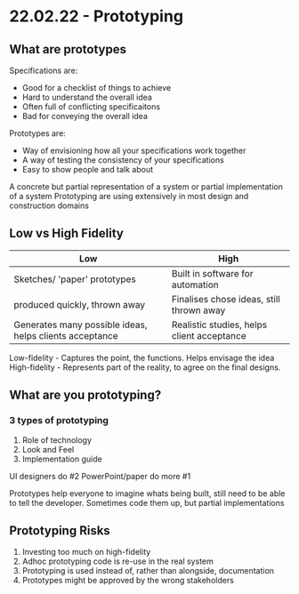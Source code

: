 # 22.02.22 - Prototyping
## What are prototypes
Specifications are:
- Good for a checklist of things to achieve
- Hard to understand the overall idea
- Often full of conflicting specificaitons
- Bad for conveying the overall idea

Prototypes are:
- Way of envisioning how all your specifications work together
- A way of testing the consistency of your specifications
- Easy to show people and talk about

A concrete but partial representation of a system or partial implementation of a system
Prototyping are using extensively in most design and construction domains

## Low vs High Fidelity
|Low|High|
|---|---|
|Sketches/ 'paper' prototypes|Built in software for automation|
|produced quickly, thrown away|Finalises chose ideas, still thrown away|
|Generates many possible ideas, helps clients acceptance| Realistic studies, helps client acceptance|

Low-fidelity - Captures the point, the functions. Helps envisage the idea
High-fidelity - Represents part of the reality, to agree on the final designs.

## What are you prototyping?
### 3 types of prototyping
1. Role of technology
2. Look and Feel
3. Implementation guide

UI designers do #2
PowerPoint/paper do more #1

Prototypes help everyone to imagine whats being built, still need to be able to tell the developer. Sometimes code them up, but partial implementations

## Prototyping Risks
1. Investing too much on high-fidelity
2. Adhoc prototyping code is re-use in the real system
3. Prototyping is used instead of, rather than alongside, documentation
4. Prototypes might be approved by the wrong stakeholders

